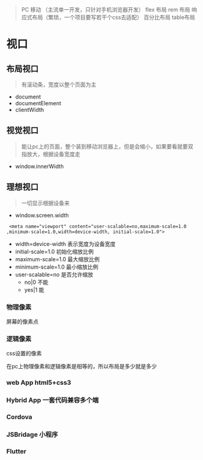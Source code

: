> PC
> 移动 （主流单一开发，只针对手机浏览器开发）
> flex 布局
> rem 布局
> 响应式布局（繁琐，一个项目要写若干个css去适配）
> 百分比布局
> table布局

#  视口 
 ## 布局视口
> 有滚动条，宽度以整个页面为主
 + document 
 + documentElement
 + clientWidth
 ## 视觉视口
  > 能让pc上的页面，整个装到移动浏览器上，但是会缩小，如果要看就要双指放大，根据设备宽度走
   - window.innerWidth
 ## 理想视口
   > 一切显示根据设备来
   - window.screen.width

```
 <meta name="viewport" content="user-scalable=no,maximum-scale=1.0  ,minimum-scale=1.0,width=device-width, initial-scale=1.0">

```
+ width=device-width 表示宽度为设备宽度
+ initial-scale=1.0 初始化缩放比例
+ maximum-scale=1.0 最大缩放比例
+ minimum-scale=1.0 最小缩放比例
+ user-scalable=no 是否允许缩放
  - no|0 不能
  - yes|1 能

### 物理像素
   屏幕的像素点

### 逻辑像素
   css设置的像素

   在pc上物理像素和逻辑像素是相等的，所以布局是多少就是多少

### web App html5+css3
### Hybrid App 一套代码兼容多个端
### Cordova
### JSBridage  小程序
### Flutter
